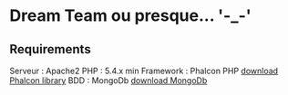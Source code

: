 Dream Team ou presque... '-_-'
==============================

Requirements
------------

Serveur : Apache2
PHP : 5.4.x min
Framework : Phalcon PHP [download Phalcon library](http://phalconphp.com/en/download/)
BDD : MongoDb [download MongoDb](http://www.mongodb.org/downloads/)